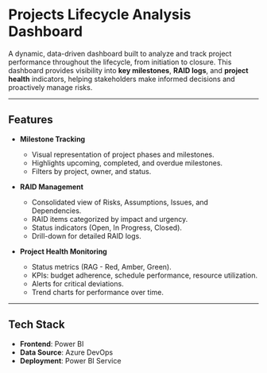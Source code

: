 
#  Projects Lifecycle Analysis Dashboard

A dynamic, data-driven dashboard built to analyze and track project performance throughout the lifecycle, from initiation to closure. This dashboard provides visibility into **key milestones**, **RAID logs**, and **project health** indicators, helping stakeholders make informed decisions and proactively manage risks.

---

## Features

* **Milestone Tracking**

  * Visual representation of project phases and milestones.
  * Highlights upcoming, completed, and overdue milestones.
  * Filters by project, owner, and status.

* **RAID Management**

  * Consolidated view of Risks, Assumptions, Issues, and Dependencies.
  * RAID items categorized by impact and urgency.
  * Status indicators (Open, In Progress, Closed).
  * Drill-down for detailed RAID logs.

* **Project Health Monitoring**

  * Status metrics (RAG - Red, Amber, Green).
  * KPIs: budget adherence, schedule performance, resource utilization.
  * Alerts for critical deviations.
  * Trend charts for performance over time.

---

## Tech Stack

* **Frontend**: Power BI
* **Data Source**: Azure DevOps
* **Deployment**: Power BI Service 



